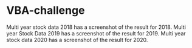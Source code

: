 # VBA-challenge

Multi year stock data 2018 has a screenshot of the result for 2018.
Multi year Stock Data 2019 has a screenshot of the result for 2019.
Multi year stock data 2020 has a screenshot of the result for 2020.
